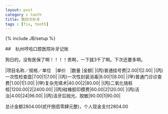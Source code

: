 ```yaml
---
layout: post
category : tooth
title: 第四次补牙
tags : [fix, tooth]
---
```

{% include JB/setup %}

##　杭州哼哈口腔医院补牙记账

狗日的，没有医保了啊！！！！贵啊，一下就3千了啊。下次还要多啊。

|项目名称／规格／单位　|单价　|数量 |金额|
|(丙)普通挂号费|2.00|1|2.00|
|(丙)一次性检查盘|7.00|1|7.00|
|(丙)一次性封装消毒|8.00|1|8.00|
|(甲)普通门诊诊查费|1.00|1|1.00|
|(甲)复杂充填术|40.00|2|80.00|
|(丙)二氧化锆桩核|1200.00|2|2400.00|
|(丙)硅橡胶印模费|60.00|2|120.00|
|(丙)洁治|4.00|24|96.00|
|(丙)洁牙后抛光、脱敏|90.00|1|90.00|


总计金额2804.00(贰仟捌佰零肆元整)，个人现金支付2804.00